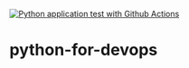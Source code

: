 [![Python application test with Github Actions](https://github.com/charlyrosero/python-for-devops/actions/workflows/devops.yml/badge.svg)](https://github.com/charlyrosero/python-for-devops/actions/workflows/devops.yml)

# python-for-devops
